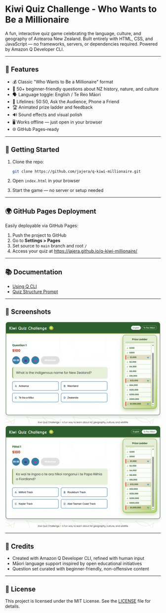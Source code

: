 # Kiwi Quiz Challenge - Who Wants to Be a Millionaire

A fun, interactive quiz game celebrating the language, culture, and geography of Aotearoa New Zealand. Built entirely with HTML, CSS, and JavaScript — no frameworks, servers, or dependencies required. Powered by Amazon Q Developer CLI.

---

## 🌟 Features

* 💰 Classic "Who Wants to Be a Millionaire" format
* 🧠 50+ beginner-friendly questions about NZ history, nature, and culture
* 🗣️ Language toggle: English / Te Reo Māori
* 🚡 Lifelines: 50:50, Ask the Audience, Phone a Friend
* 🏆 Animated prize ladder and feedback
* 🔊 Sound effects and visual polish
* 🖥️ Works offline — just open in your browser
* 🌐 GitHub Pages–ready

---

## 🚀 Getting Started

1. Clone the repo:

   ```sh
   git clone https://github.com/jajera/q-kiwi-millionaire.git
   ```

2. Open `index.html` in your browser

3. Start the game — no server or setup needed

---

## 🌍 GitHub Pages Deployment

Easily deployable via GitHub Pages:

1. Push the project to GitHub
2. Go to **Settings > Pages**
3. Set source to `main` branch and root `/`
4. Access your quiz at <https://jajera.github.io/q-kiwi-millionaire/>

---

## 📚 Documentation

* [Using Q CLI](docs/using-q-cli.md)
* [Quiz Structure Prompt](docs/quiz-prompt.md)

---

## 📸 Screenshots

![Screenshot 1](assets/screenshot1.png)
![Screenshot 2](assets/screenshot2.png)

---

## 🤝 Credits

* Created with Amazon Q Developer CLI, refined with human input
* Māori language support inspired by open educational initiatives
* Question set curated with beginner-friendly, non-offensive content

---

## 📄 License

This project is licensed under the MIT License. See the [LICENSE](LICENSE) file for details.
